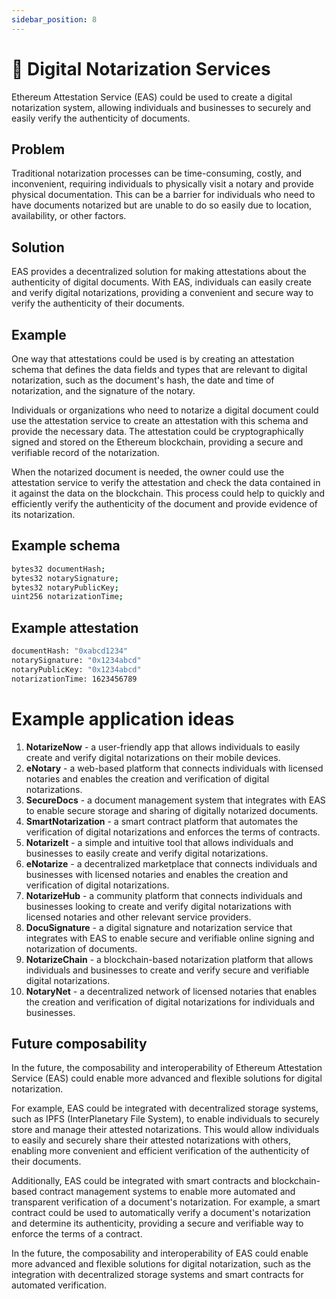 ```yaml
---
sidebar_position: 8
---
```

# 👀 Digital Notarization Services 
Ethereum Attestation Service (EAS) could be used to create a digital notarization system, allowing individuals and businesses to securely and easily verify the authenticity of documents.

## Problem
Traditional notarization processes can be time-consuming, costly, and inconvenient, requiring individuals to physically visit a notary and provide physical documentation. This can be a barrier for individuals who need to have documents notarized but are unable to do so easily due to location, availability, or other factors.

## Solution
EAS provides a decentralized solution for making attestations about the authenticity of digital documents. With EAS, individuals can easily create and verify digital notarizations, providing a convenient and secure way to verify the authenticity of their documents.

## Example
One way that attestations could be used is by creating an attestation schema that defines the data fields and types that are relevant to digital notarization, such as the document's hash, the date and time of notarization, and the signature of the notary.

Individuals or organizations who need to notarize a digital document could use the attestation service to create an attestation with this schema and provide the necessary data. The attestation could be cryptographically signed and stored on the Ethereum blockchain, providing a secure and verifiable record of the notarization.

When the notarized document is needed, the owner could use the attestation service to verify the attestation and check the data contained in it against the data on the blockchain. This process could help to quickly and efficiently verify the authenticity of the document and provide evidence of its notarization.

## Example schema
``` bash
bytes32 documentHash;
bytes32 notarySignature;
bytes32 notaryPublicKey;
uint256 notarizationTime;
```

## Example attestation
```bash
documentHash: "0xabcd1234"
notarySignature: "0x1234abcd"
notaryPublicKey: "0x1234abcd"
notarizationTime: 1623456789
```

# Example application ideas
1. **NotarizeNow** - a user-friendly app that allows individuals to easily create and verify digital notarizations on their mobile devices.
2. **eNotary** - a web-based platform that connects individuals with licensed notaries and enables the creation and verification of digital notarizations.
3. **SecureDocs** - a document management system that integrates with EAS to enable secure storage and sharing of digitally notarized documents.
4. **SmartNotarization** - a smart contract platform that automates the verification of digital notarizations and enforces the terms of contracts.
5. **NotarizeIt** - a simple and intuitive tool that allows individuals and businesses to easily create and verify digital notarizations.
6. **eNotarize** - a decentralized marketplace that connects individuals and businesses with licensed notaries and enables the creation and verification of digital notarizations.
7. **NotarizeHub** - a community platform that connects individuals and businesses looking to create and verify digital notarizations with licensed notaries and other relevant service providers.
8. **DocuSignature** - a digital signature and notarization service that integrates with EAS to enable secure and verifiable online signing and notarization of documents.
9. **NotarizeChain** - a blockchain-based notarization platform that allows individuals and businesses to create and verify secure and verifiable digital notarizations.
10. **NotaryNet** - a decentralized network of licensed notaries that enables the creation and verification of digital notarizations for individuals and businesses.



## Future composability
In the future, the composability and interoperability of Ethereum Attestation Service (EAS) could enable more advanced and flexible solutions for digital notarization.

For example, EAS could be integrated with decentralized storage systems, such as IPFS (InterPlanetary File System), to enable individuals to securely store and manage their attested notarizations. This would allow individuals to easily and securely share their attested notarizations with others, enabling more convenient and efficient verification of the authenticity of their documents.

Additionally, EAS could be integrated with smart contracts and blockchain-based contract management systems to enable more automated and transparent verification of a document's notarization. For example, a smart contract could be used to automatically verify a document's notarization and determine its authenticity, providing a secure and verifiable way to enforce the terms of a contract.

In the future, the composability and interoperability of EAS could enable more advanced and flexible solutions for digital notarization, such as the integration with decentralized storage systems and smart contracts for automated verification.